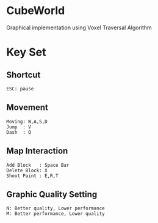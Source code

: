 # CubeWorld
Graphical implementation using Voxel Traversal Algorithm

# Key Set

## Shortcut
```
ESC: pause
```
## Movement
```
Moving: W,A,S,D
Jump  : V
Dash  : Q
```
## Map Interaction
```
Add Block   : Space Bar
Delete Block: X
Shoot Paint : E,R,T
```
## Graphic Quality Setting
```
N: Better quality, Lower performance
M: Better performance, Lower quality
```
